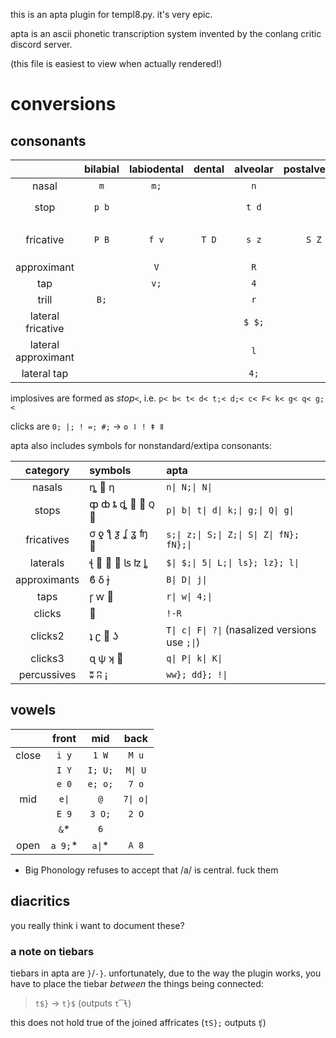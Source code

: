 this is an apta plugin for templ8.py. it's very epic.

apta is an ascii phonetic transcription system invented by the conlang critic discord server.

(this file is easiest to view when actually rendered!)

# conversions

## consonants

| |bilabial|labiodental|dental|alveolar|postalveolar|retroflex|palatal|velar|uvular|pharyngeal|glottal|\_palatal|\_velar|
|:-:|:-:|:-:|:-:|:-:|:-:|:-:|:-:|:-:|:-:|:-:|:-:|:-:|:-:|
|nasal|`m`|`m;`||`n`||`n;`|`J`|`N`|`N;`|
|stop|`p b`|||`t d`||`t; d;`|`c F`|`k g` (`\g`)|`q g;`|`?;`|`?`|
|fricative|`P B`|`f v`|`T D`|`s z`|`S Z`|`s; z;`|`C j;` (`S; Z;`)|`x G`|`X K`|`% Q`|`h H`|
|approximant||`V`||`R`||`R;`|`j`|`M;`||||`y;`|`w; w`|
|tap||`v;`||`4`||`r;`|
|trill|`B;`|||`r`|||||`K;`|`H; Q;`|
|lateral fricative||||`$ $;`|
|lateral approximant||||`l`||`l;`|`5`|`L;`|||||`L`|
|lateral tap||||`4;`|

implosives are formed as *stop*`<`, i.e. `p< b< t< d< t;< d;< c< F< k< g< q< g;<`

clicks are `0; |; ! =; #;` → `ʘ ǀ ǃ ǂ ǁ`

apta also includes symbols for nonstandard/extipa consonants:

|category|symbols|apta|
|:-:|:-|:-|
|nasals|ȵ 𝼇 ƞ|`n\| N;\| N\|`|
|stops|ȹ ȸ ȶ ȡ 𝼃 𝼁 ꞯ 𝼂|`p\| b\| t\| d\| k;\| g;\| Q\| g\|`|
|fricatives|σ ƍ ƪ ƺ ʆ ʓ ʩ 𝼀|`s;\| z;\| S;\| Z;\| S\| Z\| fN}; fN};\|`|
|laterals|ꞎ 𝼅 𝼆 𝼄 ʪ ʫ ȴ|`$\| $;\| 5\| L;\| ls}; lz}; l\|`|
|approximants|ϐ δ ɉ|`B\| D\| j\|`|
|taps|ɼ ⱳ 𝼈|`r\| w\| 4;\|`|
|clicks|𝼊|`!-R`|
|clicks2|ʇ ʗ 𝼋 ʖ|`T\| c\| F\| ?\|` (nasalized versions use `;\|`)|
|clicks3|ɋ ψ ʞ 𝼐|`q\| P\| k\| K\|`|
|percussives|ʬ ʭ ¡|`ww}; dd}; !\|`|

## vowels

| | front | mid | back |
|:-:|:-:|:-:|:-:|
|close|`i y`|`1 W`|`M u`|
||`I Y`|`I; U;`|`M\| U`|
||`e 0`|`e; o;`|`7 o`|
|mid|`e\|`|`@`|`7\| o\|`
||`E 9`|`3 O;`|`2 O`|
||`&`*|`6`|	
|open|`a 9;`*|`a\|`*|`A 8`|

* Big Phonology refuses to accept that /a/ is central. fuck them

## diacritics

you really think i want to document these?

### a note on tiebars

tiebars in apta are `}`/`-}`. unfortunately, due to the way the plugin works, you have to place the tiebar *between* the things being connected:

> `t$}` → `t}$` (outputs `t͡ɬ`)

this does not hold true of the joined affricates (`tS};` outputs `ʧ`)

